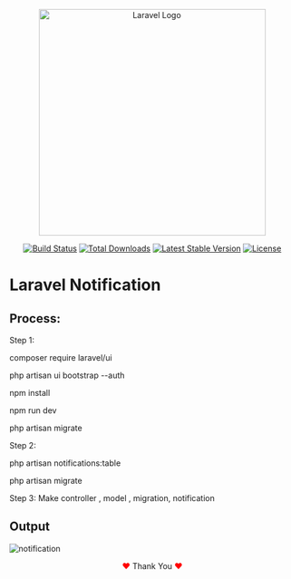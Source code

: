 <p align="center"><a href="https://laravel.com" target="_blank"><img src="https://raw.githubusercontent.com/laravel/art/master/logo-lockup/5%20SVG/2%20CMYK/1%20Full%20Color/laravel-logolockup-cmyk-red.svg" width="400" alt="Laravel Logo"></a></p>

<p align="center">
<a href="https://github.com/laravel/framework/actions"><img src="https://github.com/laravel/framework/workflows/tests/badge.svg" alt="Build Status"></a>
<a href="https://packagist.org/packages/laravel/framework"><img src="https://img.shields.io/packagist/dt/laravel/framework" alt="Total Downloads"></a>
<a href="https://packagist.org/packages/laravel/framework"><img src="https://img.shields.io/packagist/v/laravel/framework" alt="Latest Stable Version"></a>
<a href="https://packagist.org/packages/laravel/framework"><img src="https://img.shields.io/packagist/l/laravel/framework" alt="License"></a>
</p>

<h1> Laravel Notification </h1>

## Process:
 Step 1:
 
 composer require laravel/ui
 
 php artisan ui bootstrap --auth
 
 npm install
 
 npm run dev
 
 php artisan migrate
 
 Step 2:

 php artisan notifications:table

 php artisan migrate
 
 Step 3:
Make controller , model , migration, notification

## Output

![notification](https://github.com/Dulon18/LaravelNotification/assets/80118217/bbf94d4a-79c8-427c-9c07-b1d0f8fa1864)


<p align="center"><span style="color: red;">&hearts;</span> Thank You <span style="color: red;">&hearts;</span></p>
